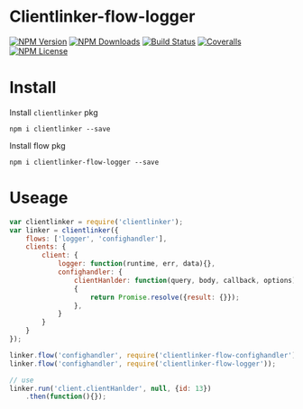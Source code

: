 Clientlinker-flow-logger
========================

[![NPM Version][npm-image]][npm-url]
[![NPM Downloads][downloads-image]][npm-url]
[![Build Status][travis-image]][travis-url]
[![Coveralls][coveralls-image]][coveralls-url]
[![NPM License][license-image]][npm-url]


# Install

Install `clientlinker` pkg

```shell
npm i clientlinker --save
```

Install flow pkg

```shell
npm i clientlinker-flow-logger --save
```


# Useage

```javascript
var clientlinker = require('clientlinker');
var linker = clientlinker({
	flows: ['logger', 'confighandler'],
	clients: {
		client: {
			logger: function(runtime, err, data){},
			confighandler: {
				clientHanlder: function(query, body, callback, options)
				{
					return Promise.resolve({result: {}});
				},
			}
		}
	}
});

linker.flow('confighandler', require('clientlinker-flow-confighandler'));
linker.flow('confighandler', require('clientlinker-flow-logger'));

// use
linker.run('client.clientHanlder', null, {id: 13})
	.then(function(){});
```


[npm-image]: http://img.shields.io/npm/v/clientlinker-flow-logger.svg
[downloads-image]: http://img.shields.io/npm/dm/clientlinker-flow-logger.svg
[npm-url]: https://www.npmjs.org/package/clientlinker-flow-logger
[travis-image]: http://img.shields.io/travis/Bacra/node-clientlinker-flow-logger/master.svg?label=linux
[travis-url]: https://travis-ci.org/Bacra/node-clientlinker-flow-logger
[coveralls-image]: https://img.shields.io/coveralls/Bacra/node-clientlinker-flow-logger.svg
[coveralls-url]: https://coveralls.io/github/Bacra/node-clientlinker-flow-logger
[license-image]: http://img.shields.io/npm/l/clientlinker-flow-logger.svg
